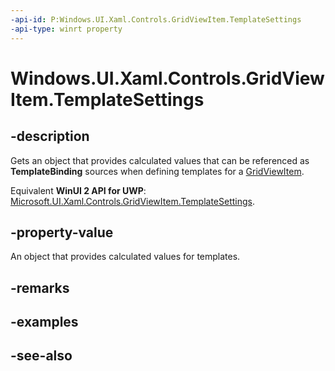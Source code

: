 ```yaml
---
-api-id: P:Windows.UI.Xaml.Controls.GridViewItem.TemplateSettings
-api-type: winrt property
---
```


<!-- Property syntax
public Windows.UI.Xaml.Controls.Primitives.GridViewItemTemplateSettings TemplateSettings { get; }
-->

# Windows.UI.Xaml.Controls.GridViewItem.TemplateSettings

## -description
Gets an object that provides calculated values that can be referenced as **TemplateBinding** sources when defining templates for a [GridViewItem](gridviewitem.md).

Equivalent **WinUI 2 API for UWP**: [Microsoft.UI.Xaml.Controls.GridViewItem.TemplateSettings](/windows/winui/api/microsoft.ui.xaml.controls.gridviewitem.templatesettings).

## -property-value
An object that provides calculated values for templates.

## -remarks

## -examples

## -see-also
